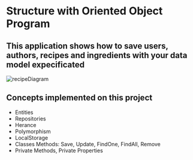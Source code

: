 # Structure with Oriented Object Program

## This application shows how to save users, authors, recipes and ingredients with your data model expecificated

![recipeDiagram](https://user-images.githubusercontent.com/11212886/189100693-f2f8edfa-0738-4b83-976c-a505cf7f5d54.png)

## Concepts implemented on this project

- Entities
- Repositories
- Herance
- Polymorphism
- LocalStorage
- Classes Methods: Save, Update, FindOne, FindAll, Remove
- Private Methods, Private Properties
